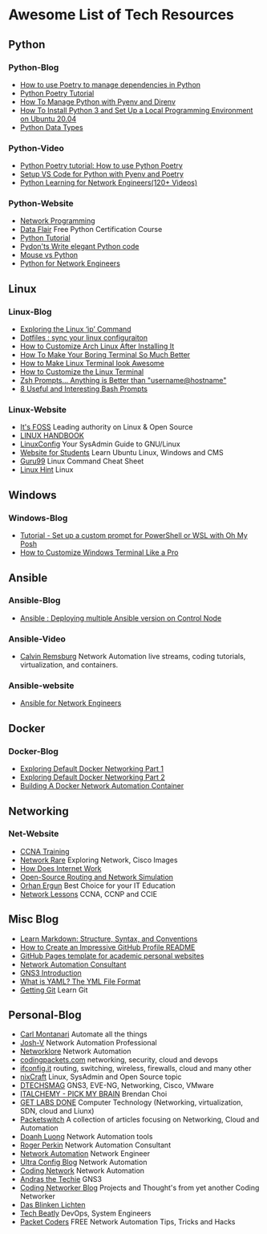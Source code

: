 # Awesome List of Tech Resources

## Python

### Python-Blog

- [How to use Poetry to manage dependencies in Python](https://www.python-engineer.com/posts/python-poetry-tutorial/)
- [Python Poetry Tutorial](https://pythonistaplanet.com/poetry/)
- [How To Manage Python with Pyenv and Direnv](https://www.digitalocean.com/community/tutorials/how-to-manage-python-with-pyenv-and-direnv)
- [How To Install Python 3 and Set Up a Local Programming Environment on Ubuntu 20.04](https://www.digitalocean.com/community/tutorials/how-to-install-python-3-and-set-up-a-local-programming-environment-on-ubuntu-20-04)
- [Python Data Types](https://www.geeksforgeeks.org/python-data-types/)

### Python-Video

- [Python Poetry tutorial: How to use Python Poetry](https://www.youtube.com/watch?v=Ib7fNOIGM7E)
- [Setup VS Code for Python with Pyenv and Poetry](https://www.youtube.com/watch?v=547Jr26duHQ&t=81s)
- [Python Learning for Network Engineers(120+ Videos)](https://www.youtube.com/playlist?list=PLOocymQm7YWakdZkBfCRIC06fv7xQE85N)

### Python-Website

- [Network Programming](https://www.tutorialspoint.com/python_network_programming/)
- [Data Flair](https://data-flair.training/python-course/) Free Python Certification Course
- [Python Tutorial](https://www.tutorialspoint.com/python/index.htm)
- [Pydon'ts Write elegant Python code](https://mathspp.com/blog/pydonts)
- [Mouse vs Python](https://www.blog.pythonlibrary.org)
- [Python for Network Engineers](https://www.python4networkengineers.com/)

## Linux

### Linux-Blog

- [Exploring the Linux ‘ip’ Command](https://blogs.cisco.com/learning/exploring-the-linux-ip-command)
- [Dotfiles : sync your linux configuraiton](https://yalneb.blogspot.com/2016/05/dotfiles-sync-your-linux-configuraiton.html#more)
- [How to Customize Arch Linux After Installing It](https://linuxhint.com/customize-arch-linux/)
- [How To Make Your Boring Terminal So Much Better](https://medium.com/gitconnected/how-to-make-your-boring-terminal-so-much-better-0361ad631f01)
- [How to Make Linux Terminal look Awesome](https://www.geeksforgeeks.org/how-to-make-linux-terminal-look-awesome/)
- [How to Customize the Linux Terminal](https://www.maketecheasier.com/customize-terminal-ubuntu/)
- [Zsh Prompts... Anything is Better than "username@hostname"](https://sureshjoshi.com/development/zsh-prompts-that-dont-suck)
- [8 Useful and Interesting Bash Prompts](https://www.maketecheasier.com/8-useful-and-interesting-bash-prompts/)

### Linux-Website

- [It's FOSS](https://itsfoss.com/) Leading authority on Linux & Open Source
- [LINUX HANDBOOK](https://linuxhandbook.com/)
- [LinuxConfig](https://linuxconfig.org) Your SysAdmin Guide to GNU/Linux
- [Website for Students](https://websiteforstudents.com/) Learn Ubuntu Linux, Windows and CMS
- [Guru99](https://www.guru99.com/linux-commands-cheat-sheet.html) Linux Command Cheat Sheet
- [Linux Hint](https://linuxhint.com/) Linux

## Windows

### Windows-Blog

- [Tutorial - Set up a custom prompt for PowerShell or WSL with Oh My Posh](https://learn.microsoft.com/en-us/windows/terminal/tutorials/custom-prompt-setup)
- [How to Customize Windows Terminal Like a Pro](https://beebom.com/how-customize-windows-terminal-2/)

## Ansible

### Ansible-Blog

- [Ansible : Deploying multiple Ansible version on Control Node](https://learningtechnix.wordpress.com/2020/08/02/ansible-deploying-multiple-ansible-version-on-control-node/)

### Ansible-Video

- [Calvin Remsburg](https://www.youtube.com/c/CalvinRemsburg0/videos) Network Automation live streams, coding tutorials, virtualization, and containers.

### Ansible-website

- [Ansible for Network Engineers](https://rayka-co.com/course/ansible-for-cisco-network-engineer/)

## Docker

### Docker-Blog

- [Exploring Default Docker Networking Part 1](https://blogs.cisco.com/learning/exploring-default-docker-networking-part-1)
- [Exploring Default Docker Networking Part 2](https://blogs.cisco.com/learning/exploring-default-docker-networking-part-2)
- [Building A Docker Network Automation Container](https://packetpushers.net/building-a-docker-network-automation-container/)

## Networking

### Net-Website

- [CCNA Training](https://www.9tut.com/)
- [Network Rare](https://networkrare.com/free-download-cisco-ios-images-for-gns3-and-eve-ng/) Exploring Network, Cisco Images
- [How Does Internet Work](https://howdoesinternetwork.com/)
- [Open-Source Routing and Network Simulation](https://www.brianlinkletter.com/open-source-network-simulators/)
- [Orhan Ergun](https://orhanergun.net/) Best Choice for your IT Education
- [Network Lessons](https://www.networklessons.com) CCNA, CCNP and CCIE

## Misc Blog

- [Learn Markdown: Structure, Syntax, and Conventions](https://www.sitepoint.com/learn-markdown/)
- [How to Create an Impressive GitHub Profile README](https://www.sitepoint.com/github-profile-readme/)
- [GitHub Pages template for academic personal websites](https://academicpages.github.io/)
- [Network Automation Consultant](https://www.linkedin.com/pulse/setting-fortigate-qemu-vm-gns3-v22-mawanda-hlophoyi)
- [GNS3 Introduction](https://yaser-rahmati.gitbook.io/gns3/)
- [What is YAML? The YML File Format](https://www.freecodecamp.org/news/what-is-yaml-the-yml-file-format/)
- [Getting Git](https://www.atlassian.com/git) Learn Git

## Personal-Blog

- [Carl Montanari](https://www.montanari.io/) Automate all the things
- [Josh-V](https://josh-v.com/) Network Automation Professional
- [Networklore](https://networklore.com/) Network Automation
- [codingpackets.com](https://codingpackets.com/) networking, security, cloud and devops
- [ifconfig.it](https://www.ifconfig.it/) routing, switching, wireless, firewalls, cloud and many other
- [nixCraft](https://www.cyberciti.biz/) Linux, SysAdmin and Open Source topic
- [DTECHSMAG](https://dtechsmag.com/) GNS3, EVE-NG, Networking, Cisco, VMware
- [ITALCHEMY - PICK MY BRAIN](https://italchemy.wordpress.com) Brendan Choi
- [GET LABS DONE](https://getlabsdone.com/) Computer Technology (Networking, virtualization, SDN, cloud and Liunx)
- [Packetswitch](https://www.packetswitch.co.uk/) A collection of articles focusing on Networking, Cloud and Automation
- [Doanh Luong](https://kimdoanh89.github.io/doanhluong.me/)  Network Automation tools
- [Roger Perkin](https://www.rogerperkin.co.uk/) Network Automation Consultant
- [Network Automation](https://networkautomationlane.in/) Network Engineer
- [Ultra Config Blog](https://ultraconfig.com.au/blog/) Network Automation
- [Coding Network](https://codingnetworks.blog/) Network Automation
- [Andras the Techie](https://dosztal.com/blog) GNS3
- [Coding Networker Blog](https://codingnetworker.com/) Projects and Thought's from yet another Coding Networker
- [Das Blinken Lichten](https://www.dasblinkenlichten.com/)
- [Tech Beatly](https://www.techbeatly.com) DevOps, System Engineers
- [Packet Coders](https://www.packetcoders.io/tag/blog/) FREE Network Automation Tips, Tricks and Hacks
